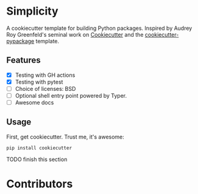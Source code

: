 # Simplicity

A cookiecutter template for building Python packages. Inspired by Audrey Roy Greenfeld's seminal work on [Cookiecutter](https://github.com/cookiecutter/cookiecutter) and the [cookiecutter-pypackage](https://github.com/audreyfeldroy/cookiecutter-pypackage) template.

## Features

- [x] Testing with GH actions
- [x] Testing with pytest
- [ ] Choice of licenses: BSD
- [ ] Optional shell entry point powered by Typer.
- [ ] Awesome docs

## Usage

First, get cookiecutter. Trust me, it's awesome:

```
pip install cookiecutter
```

TODO finish this section

# Contributors

<!-- readme: contributors -start -->
<!-- readme: contributors -end -->
